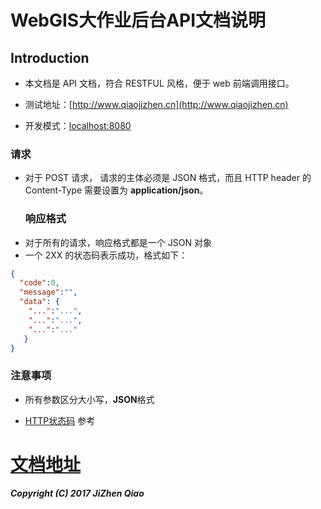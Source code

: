 # WebGIS大作业后台API文档说明

## Introduction

* 本文档是 API 文档，符合 RESTFUL 风格，便于 web 前端调用接口。

* 测试地址：[http://www.qiaojizhen.cn](http://www.qiaojizhen.cn)

* 开发模式：[localhost:8080](http://localhost:8080)

### 请求

* 对于 POST 请求， 请求的主体必须是 JSON 格式，而且 HTTP header 的 Content-Type 需要设置为 **application/json**。
  ### 响应格式
* 对于所有的请求，响应格式都是一个 JSON 对象
* 一个 2XX 的状态码表示成功，格式如下：

```json
{
  "code":0,
  "message":"",
  "data": {
    "...":"...",
    "...":"...",
    "...":"..."
   }
}
```

### 注意事项

* 所有参数区分大小写，**JSON**格式

* [HTTP状态码](http://baike.baidu.com/link?url=H6rTlctgVHKJLgalwJjulT-4IsRjIoccbwjsX6p_p7NpORBVtDi8bf4zIewmSJE3SOuMku40KPL28_dqDsdLjq) 参考

# [文档地址](/chapter01.md)

_**Copyright \(C\) 2017 JiZhen Qiao**_

